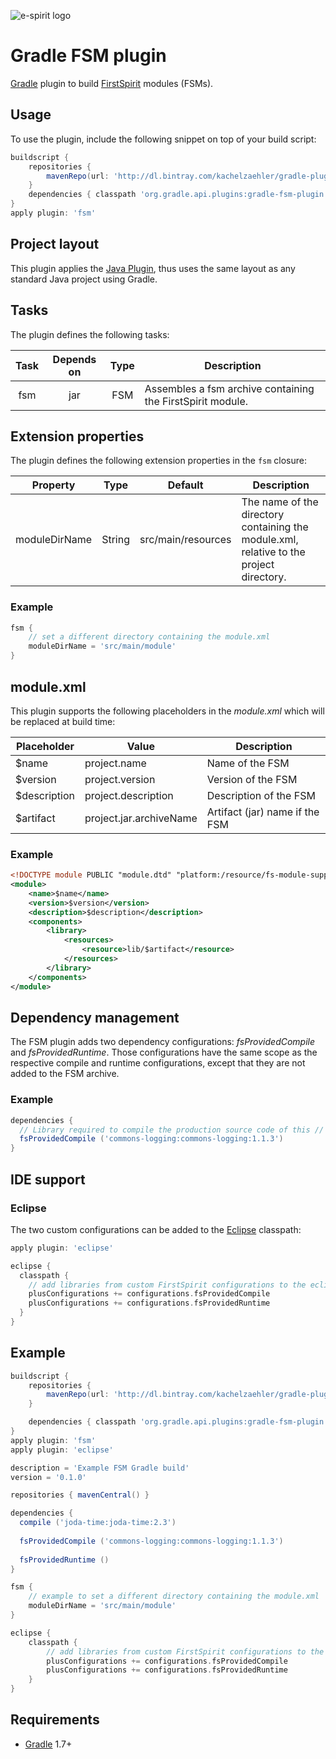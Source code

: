 ![e-spirit logo](https://fbcdn-profile-a.akamaihd.net/hprofile-ak-ash3/s160x160/581307_346033565453595_1547840127_a.jpg)

# Gradle FSM plugin

[Gradle](http://www.gradle.org/) plugin to build [FirstSpirit](http://www.e-spirit.com/en/product/advantage/advantages.html) modules (FSMs).

## Usage

To use the plugin, include the following snippet on top of your build script:

```groovy
buildscript {
    repositories {
        mavenRepo(url: 'http://dl.bintray.com/kachelzaehler/gradle-plugins') 
    }
    dependencies { classpath 'org.gradle.api.plugins:gradle-fsm-plugin:0.1.0' }
}
apply plugin: 'fsm'
```

## Project layout

This plugin applies the [Java Plugin](http://www.gradle.org/docs/current/userguide/java_plugin.html), thus uses the same layout as any standard Java project using Gradle.

## Tasks

The plugin defines the following tasks:

Task | Depends on | Type | Description
:---:|:----------:|:----:| -----------
fsm  | jar        | FSM  | Assembles a fsm archive containing the FirstSpirit module.

## Extension properties

The plugin defines the following extension properties in the `fsm` closure:

Property | Type | Default | Description
:-------:|:----:|:-------:| -----------
moduleDirName  | String        | src/main/resources  |  The name of the directory containing the module.xml, relative to the project directory.

### Example

```groovy
fsm {
    // set a different directory containing the module.xml
    moduleDirName = 'src/main/module'
}
```

## module.xml

This plugin supports the following placeholders in the _module.xml_ which will be replaced at build time:

Placeholder | Value | Description
-------|-------|------------
$name | project.name | Name of the FSM
$version | project.version | Version of the FSM
$description | project.description | Description of the FSM
$artifact | project.jar.archiveName | Artifact (jar) name if the FSM 

### Example

```xml
<!DOCTYPE module PUBLIC "module.dtd" "platform:/resource/fs-module-support/src/main/resources/dtds/module.dtd">
<module>
    <name>$name</name>
    <version>$version</version>
    <description>$description</description>
    <components>
        <library>
            <resources>
                <resource>lib/$artifact</resource>
            </resources>
        </library>
    </components>
</module>
```

## Dependency management

The FSM plugin adds two dependency configurations: _fsProvidedCompile_ and _fsProvidedRuntime_. Those configurations have the same scope as the respective compile and runtime configurations, except that they are not added to the FSM archive.

### Example

```groovy
dependencies {
  // Library required to compile the production source code of this // FSM which is provided by FirstSpirit. 
  fsProvidedCompile ('commons-logging:commons-logging:1.1.3')
}
```

## IDE support

### Eclipse

The two custom configurations can be added to the [Eclipse](http://docs.spring.io/sts/docs/2.9.0.old/reference/html/gradle/gradle-sts-tutorial.html) classpath:

```groovy
apply plugin: 'eclipse'

eclipse {
  classpath {
    // add libraries from custom FirstSpirit configurations to the eclipse classpath
    plusConfigurations += configurations.fsProvidedCompile
    plusConfigurations += configurations.fsProvidedRuntime
  }
}
```

## Example

```groovy
buildscript {
    repositories {
        mavenRepo(url: 'http://dl.bintray.com/kachelzaehler/gradle-plugins') 
    }

    dependencies { classpath 'org.gradle.api.plugins:gradle-fsm-plugin:0.1.0' }
}
apply plugin: 'fsm'
apply plugin: 'eclipse'

description = 'Example FSM Gradle build'
version = '0.1.0'

repositories { mavenCentral() }

dependencies {
  compile ('joda-time:joda-time:2.3')
  
  fsProvidedCompile ('commons-logging:commons-logging:1.1.3')
  
  fsProvidedRuntime ()
}

fsm {
    // example to set a different directory containing the module.xml
    moduleDirName = 'src/main/module'
}

eclipse {
    classpath {
        // add libraries from custom FirstSpirit configurations to the eclipse classpath
        plusConfigurations += configurations.fsProvidedCompile
        plusConfigurations += configurations.fsProvidedRuntime
    }
}
```

## Requirements

* [Gradle](http://www.gradle.org/downloads) 1.7+

